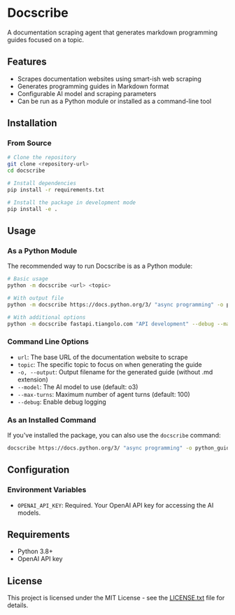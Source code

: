 # Docscribe

A documentation scraping agent that generates markdown programming guides focused on a topic.

## Features

- Scrapes documentation websites using smart-ish web scraping
- Generates  programming guides in Markdown format
- Configurable AI model and scraping parameters
- Can be run as a Python module or installed as a command-line tool

## Installation

### From Source

```bash
# Clone the repository
git clone <repository-url>
cd docscribe

# Install dependencies
pip install -r requirements.txt

# Install the package in development mode
pip install -e .
```

## Usage

### As a Python Module

The recommended way to run Docscribe is as a Python module:

```bash
# Basic usage
python -m docscribe <url> <topic>

# With output file
python -m docscribe https://docs.python.org/3/ "async programming" -o python_async_guide

# With additional options
python -m docscribe fastapi.tiangolo.com "API development" --debug --max-turns 50 -o fastapi_guide
```

### Command Line Options

- `url`: The base URL of the documentation website to scrape
- `topic`: The specific topic to focus on when generating the guide
- `-o, --output`: Output filename for the generated guide (without .md extension)
- `--model`: The AI model to use (default: o3)
- `--max-turns`: Maximum number of agent turns (default: 100)
- `--debug`: Enable debug logging

### As an Installed Command

If you've installed the package, you can also use the `docscribe` command:

```bash
docscribe https://docs.python.org/3/ "async programming" -o python_guide
```

## Configuration

### Environment Variables

- `OPENAI_API_KEY`: Required. Your OpenAI API key for accessing the AI models.

## Requirements

- Python 3.8+
- OpenAI API key

## License

This project is licensed under the MIT License - see the [LICENSE.txt](LICENSE.txt) file for details. 